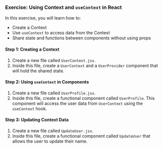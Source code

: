 ### Exercise: Using Context and `useContext` in React

In this exercise, you will learn how to:

- Create a Context
- Use `useContext` to access data from the Context
- Share state and functions between components without using props

#### Step 1: Creating a Context

1. Create a new file called `UserContext.jsx`.
2. Inside this file, create a `UserContext` and a `UserProvider` component that will hold the shared state.

#### Step 2: Using `useContext` in Components

1. Create a new file called `UserProfile.jsx`.
2. Inside this file, create a functional component called `UserProfile`. This component will access the user data from `UserContext` using the `useContext` hook.

#### Step 3: Updating Context Data

1. Create a new file called `UpdateUser.jsx`.
2. Inside this file, create a functional component called `UpdateUser` that allows the user to update their name.